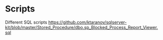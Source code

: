 # Scripts
Different SQL scripts 
https://github.com/ktaranov/sqlserver-kit/blob/master/Stored_Procedure/dbo.sp_Blocked_Process_Report_Viewer.sql
